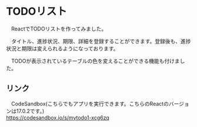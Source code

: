 # TODOリスト

　ReactでTODOリストを作ってみました。

　タイトル、進捗状況、期限、詳細を登録することができます。登録後も、進捗状況と期限は変えられるようになっております。  

　TODOが表示されているテーブルの色を変えることができる機能も付けました。
 
 
 
## リンク

　CodeSandbox(こちらでもアプリを実行できます。こちらのReactのバージョンは17.0.2です。)  
  https://codesandbox.io/s/mytodo1-xcg6zq
